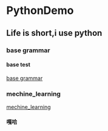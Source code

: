 # PythonDemo
## Life is short,i use python
### base grammar
#### base test
[base grammar](/dayTest/)
### mechine_learning
[mechine_learning](/mechine_learning/)
#### 嘎哈

